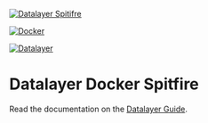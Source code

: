 [![Datalayer Spitifre](http://platform.datalayer.io/ext/images/logo-datalayer-spitfire.png)](http://datalayer.io)

[![Docker](http://platform.datalayer.io/ext/images/docker-logo-small.png)](https://www.docker.com/)

[![Datalayer](http://platform.datalayer.io/ext/images/logo_horizontal_072ppi.png)](http://datalayer.io)

# Datalayer Docker Spitfire

Read the documentation on the [Datalayer Guide](http://platform.datalayer.io/guide/docker/spitfire).
